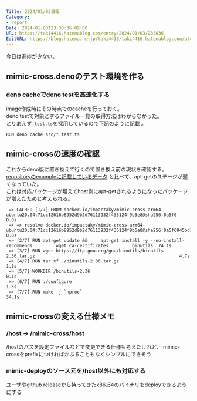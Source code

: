 ```yaml
---
Title: 2024/01/03日報
Category:
- report
Date: 2024-01-03T23:38:36+09:00
URL: https://taki4416.hatenablog.com/entry/2024/01/03/233836
EditURL: https://blog.hatena.ne.jp/taki4416/taki4416.hatenablog.com/atom/entry/6801883189072116919
---
```


今日は進捗が少ない。  

## mimic-cross.denoのテスト環境を作る

### deno cacheでdeno testを高速化する

image作成時にその時点でのcacheを行っておく。  
deno testで対象とするファイル一覧の取得方法はわからなかった。  
とりあえず`.test.ts`を採用しているので下記のように記載 。

```docker
RUN deno cache src/*.test.ts
```

## mimic-crossの速度の確認

これからdeno版に置き換えて行くので置き換え前の現状を確認する。  
[repositoryのexampleに記載しているデータ](https://github.com/impactaky/mimic-cross/tree/f7b3c589147fe119b246a2d7ce3426597087b611/example/binutils.dockerfile#L20-L27)
と比べて、apt-getのステージが遅くなっていた。  
これは対応パッケージが増えてhost側にapt-getされるようになったパッケージが増えたためと考えられる。  

```
 => CACHED [1/7] FROM docker.io/impactaky/mimic-cross-arm64-ubuntu20.04:71cc12616b8952d9b2d76113932f435124f9b5e8@sha256:0a5f6  0.0s
 => => resolve docker.io/impactaky/mimic-cross-arm64-ubuntu20.04:71cc12616b8952d9b2d76113932f435124f9b5e8@sha256:0a5f6945bd1a  0.0s
 => [2/7] RUN apt-get update &&     apt-get install -y --no-install-recommends         wget ca-certificates         binutils  74.1s
 => [3/7] RUN wget https://ftp.gnu.org/gnu/binutils/binutils-2.36.tar.gz                                                       4.7s
 => [4/7] RUN tar xf ./binutils-2.36.tar.gz                                                                                    1.8s
 => [5/7] WORKDIR /binutils-2.36                                                                                               0.1s
 => [6/7] RUN ./configure                                                                                                      1.5s
 => [7/7] RUN make -j `nproc`                                                                                                 34.1s
```

## mimic-crossの変える仕様メモ

### /host → /mimic-cross/host

/hostのパスを設定ファイルなどで変更できる仕様も考えたけれど、
mimic-crossをprefixにつければかぶることもなくシンプルにできそう

### mimic-deployのソース元を/host以外にも対応する

ユーザやgithub releaseから持ってきたx86_64のバイナリをdeployできるようにする


